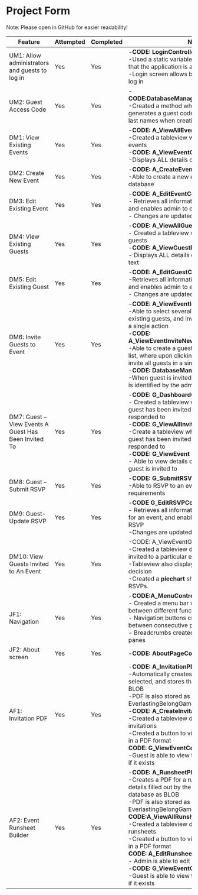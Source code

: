 # Project Form

Note: Please open in GitHub for easier readability!

|  Feature | Attempted  | Completed  | Notes  |
|---|---|---|---|
| UM1: Allow administrators and guests to log in  | Yes  | Yes  |-**CODE: LoginController**<br/>-Used a static variable to store current user so that the application is aware of who is logged in<br/>-Login screen allows both admin and guests to log in |
| UM2: Guest Access Code  | Yes  | Yes  | -**CODE:DatabaseManager.generateGuestCode()**<br/>-Created a method which automatically generates a guest code based on their first and last names when creating a new guest|
| DM1: View Existing Events  | Yes  | Yes  | -**CODE: A_ViewAllEventsController**<br/>-Created a tableview which displays all existing events<br/>-**CODE: A_ViewEventController**<br/>-Displays ALL details of a particular event in text|
| DM2: Create New Event  | Yes  | Yes  | -**CODE: A_CreateEventController**<br/>-Able to create a new event and store it in the database|
| DM3: Edit Existing Event | Yes  | Yes  | -**CODE: A_EditEventController**<br/>- Retrieves all information of an existing event and enables admin to edit this information<br/>- Changes are updated in the database |
| DM4: View Existing Guests  | Yes  | Yes  | -**CODE: A_ViewAllGuestsController**<br/>- Created a tableview which displays all existing guests<br/>-**CODE: A_ViewGuestProfilController**<br/>- Displays ALL details of a particular guest in text|
| DM5: Edit Existing Guest  | Yes  | Yes  | -**CODE: A_EditGuestController**<br/>-Retrieves all information of an existing guest and enables admin to edit this information<br/>- Changes are updated in the database|
| DM6: Invite Guests to Event  | Yes  | Yes  | -**CODE: A_ViewEventInviteGuestController**<br/>-Able to select several guests from a list of existing guests, and invite them all to an event in a single action<br/>-**CODE: A_ViewEventInviteNewGuestController**<br/>-Able to create a guest and add them to a guest list, where upon clicking ‘invite to event’, it will invite all guests in a single action<br/>-**CODE: DatabaseManager.inviteToEvent()**<br/>-When guest is invited to an event, the invitation is identified by the admin whom is logged in.|
| DM7: Guest – View Events A Guest Has Been Invited To  | Yes  | Yes  | -**CODE: G_DashboardController**<br/>- Created a tableview which displays events a guest has been invited to and **has already** responded to<br/>-**CODE: G_ViewAllInvitationsController**<br/>-Create a tableview which displays events a guest has been invited to and has **not yet** responded to<br/>-**CODE: G_ViewEvent**<br/>- Able to view details of particular event that guest is invited to|
| DM8: Guest – Submit RSVP   | Yes  | Yes  |  -**CODE: G_SubmitRSVPController**<br/>-Able to RSVP to an event, and fill out dietary requirements|
| DM9: Guest- Update RSVP  | Yes  | Yes  | -**CODE G_EditRSVPController**<br/>- Retrieves all information of an existing RSVP for an event, and enables guest to update this RSVP<br/>-Changes are updated in the database |
|  DM10: View Guests Invited to An Event | Yes  | Yes  |-CODE: A_ViewEventGuestList<br/>-Created a tableview displaying all guests invited to a particular event<br/>-Tableview also displays each guests RSVP decision<br/>-Created a **piechart** showing the different RSVPs.|
|  JF1: Navigation | Yes  | Yes  | -**CODE:A_MenuController**<br/>- Created a menu bar which enables navigation between different functions<br/>- Navigation buttons created to navigate between consecutive panes<br/>- Breadcrumbs created to navigate between panes|
|  JF2: About screen | Yes  | Yes  | -**CODE: AboutPageController**  |
|   AF1: Invitation PDF| Yes  | Yes  |  -**CODE: A_InvitationPDFController**<br/>-Automatically creates a PDF for an event selected, and stores this in the database as  a BLOB<br/>-PDF is also stored as a file in infs2605-20t1-EverlastingBelongGame folder.<br/>-**CODE: A_CreateInvitationController**<br/>-Created a tableview displaying all existing invitations<br/>-Created a button to view an existing invitation in a PDF format<br/>**CODE: G_ViewEventController**<br/>-Guest is able to view the invitation for an event if it exists|
|  AF2: Event Runsheet Builder | Yes  | Yes  | -**CODE: A_RunsheetPDFController**<br/>-Creates a PDF for a runsheet depending on the details filled out by the admin, stores it in to the database as BLOB<br/>-PDF is also stored as a file in infs2605-20t1-EverlastingBelongGame folder.<br/>**CODE:A_ViewAllRunsheetsController**<br/>-Created a tableview displaying all existing runsheets<br/>-Created a button to view an existing runsheet in a PDF format<br/>**CODE: A_EditRunsheetController**<br/>- Admin is able to edit an existing runsheet<br/>-**CODE: G_ViewEventController**<br/>-Guest is able to view the runsheet for an event if it exists|

